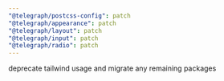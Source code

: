 ```yaml
---
"@telegraph/postcss-config": patch
"@telegraph/appearance": patch
"@telegraph/layout": patch
"@telegraph/input": patch
"@telegraph/radio": patch
---
```


deprecate tailwind usage and migrate any remaining packages
